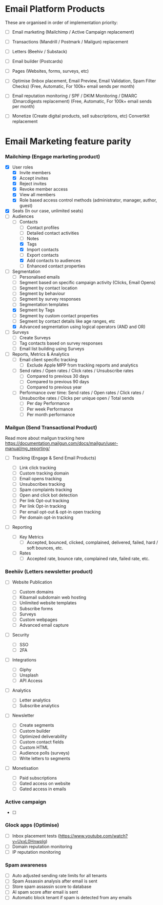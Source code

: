 # Email Platform Products

These are organised in order of implementation priority:

- [ ] Email marketing (Mailchimp / Active Campaign replacement)
- [ ] Transactions (Mandrill / Postmark / Mailgun) replacement
- [ ] Letters (Beehiv / Substack)
- [ ] Email builder (Postcards)
- [ ] Pages (Websites, forms, surveys, etc)
- [ ] Optimise (Inbox placement, Email Preview, Email Validation, Spam Filter Checks) (Free, Automatic, For 100k+ email sends per month)
- [ ] Email reputation monitoring / SPF / DKIM Monitoring / DMARC (Dmarcdigests replacement) (Free, Automatic, For 100k+ email sends per month)

- [ ] Monetize (Create digital products, sell subscriptions, etc) Convertkit replacement

# Email Marketing feature parity

### Mailchimp (Engage marketing product)

- [x] User roles
  - [x] Invite members
  - [x] Accept invites
  - [x] Reject invites
  - [x] Revoke member access
  - [x] View all members
  - [x] Role based access control methods (administrator, manager, author, guest)
- [x] Seats (In our case, unlimited seats)
- [ ] Audiences
  - [ ] Contacts
    - [ ] Contact profiles
    - [ ] Detailed contact activities
    - [ ] Notes
    - [x] Tags
    - [x] Import contacts
    - [ ] Export contacts
    - [x] Add contacts to audiences
    - [ ] Enhanced contact properties
- [ ] Segmentation
  - [ ] Personalised emails
  - [ ] Segment based on specific campaign activity (Clicks, Email Opens)
  - [ ] Segment by contact location
  - [ ] Segment by behaviour
  - [ ] Segment by survey responses
  - [ ] Segmentation templates
  - [x] Segment by Tags
  - [ ] Segment by custom contact properties
  - [ ] Segment by contact details like age ranges, etc
  - [x] Advanced segmentation using logical operators (AND and OR)
- [ ] Surveys
  - [ ] Create Surveys
  - [ ] Tag contacts based on survey responses
  - [ ] Email list building using Surveys
- [ ] Reports, Metrics & Analytics
  - [ ] Email client specific tracking
    - [ ] Exclude Apple MPP from tracking reports and analytics
  - [ ] Send rates / Open rates / Click rates / Unsubscribe rates
    - [ ] Compared to previous 30 days
    - [ ] Compared to previous 90 days
    - [ ] Compared to previous year
  - [ ] Performance over time: Send rates / Open rates / Click rates / Unsubscribe rates / Clicks per unique open / Total sends
    - [ ] Per day Performance
    - [ ] Per week Performance
    - [ ] Per month performance

### Mailgun (Send Transactional Product)

Read more about mailgun tracking here https://documentation.mailgun.com/docs/mailgun/user-manual/mg_reporting/

- [ ] Tracking (Engage & Send Email Products)

  - [ ] Link click tracking
  - [ ] Custom tracking domain
  - [ ] Email opens tracking
  - [ ] Unsubscribes tracking
  - [ ] Spam complaints tracking
  - [ ] Open and click bot detection
  - [ ] Per link Opt-out tracking
  - [ ] Per link Opt-in tracking
  - [ ] Per email opt-out & opt-in open tracking
  - [ ] Per domain opt-in tracking

- [ ] Reporting
  - [ ] Key Metrics
    - [ ] Accepted, bounced, clicked, complained, delivered, failed, hard / soft bounces, etc.
  - [ ] Rates
    - [ ] Accepted rate, bounce rate, complained rate, failed rate, etc.

### Beehiiv (Letters newsletter product)

- [ ] Website Publication

  - [ ] Custom domains
  - [ ] Kibamail subdomain web hosting
  - [ ] Unlimited website templates
  - [ ] Subscribe forms
  - [ ] Surveys
  - [ ] Custom webpages
  - [ ] Advanced email capture

- [ ] Security

  - [ ] SSO
  - [ ] 2FA

- [ ] Integrations

  - [ ] Giphy
  - [ ] Unsplash
  - [ ] API Access

- [ ] Analytics

  - [ ] Letter analytics
  - [ ] Subscribe analytics

- [ ] Newsletter

  - [ ] Create segments
  - [ ] Custom builder
  - [ ] Optimized deliverability
  - [ ] Custom contact fields
  - [ ] Custom HTML
  - [ ] Audience polls (surveys)
  - [ ] Write letters to segments

- [ ] Monetisation
  - [ ] Paid subscriptions
  - [ ] Gated access on website
  - [ ] Gated access in emails

### Active campaign

- [ ]

### Glock apps (Optimise)

- [ ] Inbox placement tests (https://www.youtube.com/watch?v=UxxL0Hnwplg)
- [ ] Domain reputation monitoring
- [ ] IP reputation monitoring

### Spam awareness

- [ ] Auto adjusted sending rate limits for all tenants
- [ ] Spam Assassin analysis after email is sent
- [ ] Store spam assassin score to database
- [ ] AI spam score after email is sent
- [ ] Automatic block tenant if spam is detected from any emails
